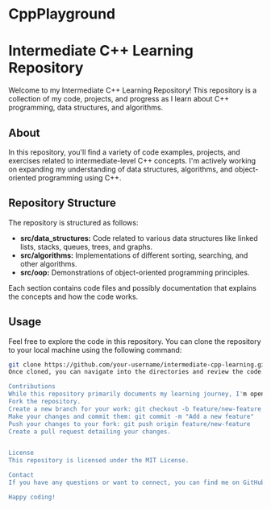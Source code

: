 # CppPlayground
# Intermediate C++ Learning Repository

Welcome to my Intermediate C++ Learning Repository! This repository is a collection of my code, projects, and progress as I learn about C++ programming, data structures, and algorithms.

## About

In this repository, you'll find a variety of code examples, projects, and exercises related to intermediate-level C++ concepts. I'm actively working on expanding my understanding of data structures, algorithms, and object-oriented programming using C++.

## Repository Structure

The repository is structured as follows:

- **src/data_structures:** Code related to various data structures like linked lists, stacks, queues, trees, and graphs.
- **src/algorithms:** Implementations of different sorting, searching, and other algorithms.
- **src/oop:** Demonstrations of object-oriented programming principles.

Each section contains code files and possibly documentation that explains the concepts and how the code works.

## Usage

Feel free to explore the code in this repository. You can clone the repository to your local machine using the following command:

```bash
git clone https://github.com/your-username/intermediate-cpp-learning.git
Once cloned, you can navigate into the directories and review the code. If you find any errors or have suggestions for improvement, don't hesitate to create issues or pull requests.

Contributions
While this repository primarily documents my learning journey, I'm open to collaboration! If you'd like to contribute by suggesting improvements, adding more examples, or correcting errors, please follow the standard GitHub workflow:
Fork the repository.
Create a new branch for your work: git checkout -b feature/new-feature
Make your changes and commit them: git commit -m "Add a new feature"
Push your changes to your fork: git push origin feature/new-feature
Create a pull request detailing your changes.


License
This repository is licensed under the MIT License.

Contact
If you have any questions or want to connect, you can find me on GitHub or reach out via email at solohayes6@email.com.

Happy coding!
